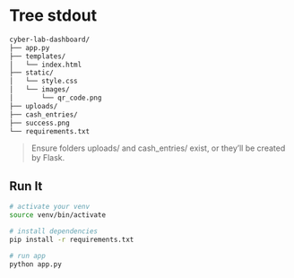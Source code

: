 # Tree stdout

```bash
cyber-lab-dashboard/
├── app.py
├── templates/
│   └── index.html
├── static/
│   └── style.css
│   └── images/
│       └── qr_code.png
├── uploads/
├── cash_entries/
├── success.png
└── requirements.txt
```

> Ensure folders uploads/ and cash_entries/ exist, or they’ll be created by Flask.

## Run It

```bash
# activate your venv
source venv/bin/activate

# install dependencies
pip install -r requirements.txt

# run app
python app.py
```
